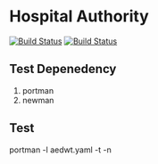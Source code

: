 # Hospital Authority
[![Build Status](https://dev.azure.com/openapihk/Hospital%20Authority/_apis/build/status%2Fopenapihk.hospital_authority?branchName=main&label=API%20is%20live&stageName=Test%20the%20API%20server%20is%20live)](https://dev.azure.com/openapihk/Hospital%20Authority/_build/latest?definitionId=1&branchName=main)
[![Build Status](https://dev.azure.com/openapihk/Hospital%20Authority/_apis/build/status%2Fopenapihk.hospital_authority?branchName=main&label=Schema%20is%20valid&stageName=Validate%20schema%20from%20API%20server)](https://dev.azure.com/openapihk/Hospital%20Authority/_build/latest?definitionId=1&branchName=main)

## Test Depenedency
1. portman
2. newman

## Test
portman -l aedwt.yaml -t -n

